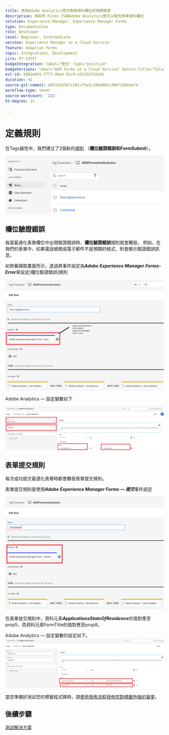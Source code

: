 ```yaml
---
title: 使用Adobe Analytics提交表單資料欄位的相關報表
description: 將AEM Forms CS與Adobe Analytics整合以報告表單資料欄位
solution: Experience Manager, Experience Manager Forms
type: Documentation
role: Developer
level: Beginner, Intermediate
version: Experience Manager as a Cloud Service
feature: Adaptive Forms
topic: Integrations, Development
jira: KT-12557
badgeIntegration: label="整合" type="positive"
badgeVersions: label="AEM Forms as a Cloud Service" before-title="false"
exl-id: 9982e041-fff7-4be6-91c9-e322d2fd3e01
duration: 41
source-git-commit: 48433a5367c281cf5a1c106b08a1306f1b0e8ef4
workflow-type: tm+mt
source-wordcount: '221'
ht-degree: 1%

---
```


# 定義規則

在Tags屬性中，我們建立了2個新的[規則](https://experienceleague.adobe.com/docs/platform-learn/implement-in-websites/configure-tags/add-data-elements-rules.html) （**欄位驗證錯誤和FormSubmit**）。

![最適化表單](assets/rules.png)


## 欄位驗證錯誤

每當最適化表單欄位中出現驗證錯誤時，**欄位驗證錯誤**&#x200B;規則就會觸發。 例如，在我們的表單中，如果電話號碼或電子郵件不是預期的格式，則會顯示驗證錯誤訊息。

如熒幕擷取畫面所示，透過將事件設定為&#x200B;_&#x200B;**Adobe Experience Manager Forms-Error**&#x200B;_&#x200B;來設定[欄位驗證錯誤]規則



![applicant-state-residence](assets/field_validation_error_rule.png)

Adobe Analytics — 設定變數如下

![設定動作](assets/field_validation_action_rule.png)

## 表單提交規則

每次成功提交最適化表單時都會觸發表單提交規則。

表單提交規則是使用&#x200B;_&#x200B;**Adobe Experience Manager Forms — 提交**&#x200B;_&#x200B;事件設定

![form-submit-rule](assets/form-submit-rule.png)

在表單提交規則中，資料元素&#x200B;_&#x200B;**ApplicationsStateOfResidence**&#x200B;_&#x200B;的值對應至prop5，而資料元素FormTitle的值對應至prop8。

Adobe Analytics — 設定變數的設定如下。
![form-submit-rule-set-variables](assets/form-submit-set-variable.png)

當您準備好測試您的標籤程式碼時，請[使用發佈流程發佈您對標籤所做的變更](https://experienceleague.adobe.com/docs/experience-platform/tags/publish/publishing-flow.html)。

## 後續步驟

[測試解決方案](./test.md)